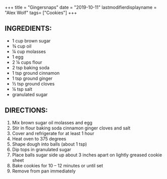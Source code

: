 +++
title = "Gingersnaps"
date = "2019-10-11"
lastmodifierdisplayname = "Alex Wolf"
tags= ["Cookies"]
+++

## INGREDIENTS:

* 1 cup brown sugar
* ¾ cup oil
* ¼ cup molasses
* 1 egg
* 2 ¼ cups flour
* 2 tsp baking soda
* 1 tsp ground cinnamon	
* 1 tsp ground ginger
* ½ tsp ground cloves
* ¼ tsp salt
* granulated sugar

## DIRECTIONS:

1.	Mix brown sugar oil molasses and egg
2.	Stir in flour baking soda cinnamon ginger cloves and salt
3.	Cover and refrigerate for at least 1 hour
4.	Heat oven to 375 degrees
5.	Shape dough into balls (about 1 tsp)
6.	Dip tops in granulated sugar
7.	Place balls sugar side up about 3 inches apart on lightly greased cookie sheet
8.	Bake cookies for 10 – 12 minutes or until set
9.	Remove from pan immediately
